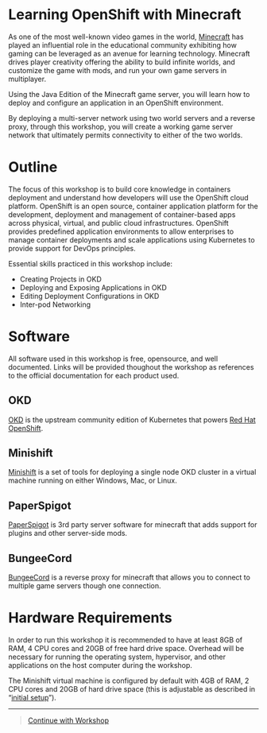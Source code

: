 # Learning OpenShift with Minecraft
As one of the most well-known video games in the world, [Minecraft](https://www.minecraft.net/) has played an influential role in the educational community exhibiting how gaming can be leveraged as an avenue for learning technology. Minecraft drives player creativity offering the ability to build infinite worlds, and customize the game with mods, and run your own game servers in multiplayer. 

Using the Java Edition of the Minecraft game server, you will learn how to deploy and configure an application in an OpenShift environment. 

By deploying a multi-server network using two world servers and a reverse proxy, through this workshop, you will create a working game server network that ultimately permits connectivity to either of the two worlds.


# Outline
The focus of this workshop is to build core knowledge in containers deployment and understand how developers will use the OpenShift cloud platform. 
OpenShift is an open source, container application platform for the development, deployment and management of container-based apps across physical, virtual, and public cloud infrastructures. OpenShift provides predefined application environments to allow enterprises to manage container deployments and scale applications using Kubernetes to provide support for DevOps principles. 

Essential skills practiced in this workshop include:

* Creating Projects in OKD
* Deploying and Exposing Applications in OKD
* Editing Deployment Configurations in OKD
* Inter-pod Networking


# Software

All software used in this workshop is free, opensource, and well documented. Links will be provided thoughout the workshop as references to the official documentation for each product used.

## OKD
[OKD](https://www.okd.io/) is the upstream community edition of Kubernetes that powers [Red Hat OpenShift](https://www.openshift.com/).

## Minishift
[Minishift](https://www.okd.io/minishift/) is a set of tools for deploying a single node OKD cluster in a virtual machine running on either Windows, Mac, or Linux.

## PaperSpigot
[PaperSpigot](https://papermc.io/) is 3rd party server software for minecraft that adds support for plugins and other server-side mods.

## BungeeCord
[BungeeCord](https://www.spigotmc.org/wiki/bungeecord/) is a reverse proxy for minecraft that allows you to connect to multiple game servers though one connection.

# Hardware Requirements
In order to run this workshop it is recommended to have at least 8GB of RAM, 4 CPU cores and 20GB of free hard drive space. Overhead will be necessary for running the operating system, hypervisor, and other applications on the host computer during the workshop.

The Minishift virtual machine is configured by default with 4GB of RAM, 2 CPU cores and 20GB of hard drive space (this is adjustable as described in “[initial setup](https://github.com/kloct/openshift-workshop/wiki/initial-setup)”). 
***
>[Continue with Workshop](https://github.com/kloct/openshift-workshop/wiki/home)
